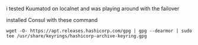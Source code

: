 i tested Kuumatod on localnet and was playing around with the failover

installed Consul with these command

```
wget -O- https://apt.releases.hashicorp.com/gpg | gpg --dearmor | sudo tee /usr/share/keyrings/hashicorp-archive-keyring.gpg
```
